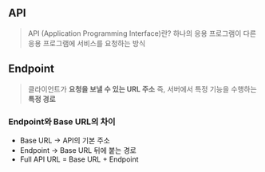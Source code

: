 ## API
> API (Application Programming Interface)란?
> 하나의 응용 프로그램이 다른 응용 프로그램에 서비스를 요청하는 방식
 
## Endpoint
> 클라이언트가 **요청을 보낼 수 있는 URL 주소**
> 즉, 서버에서 특정 기능을 수행하는 **특정 경로**

### Endpoint와 Base URL의 차이
- Base URL -> API의 기본 주소
- Endpoint -> Base URL 뒤에 붙는 경로
- Full API URL = Base URL + Endpoint
